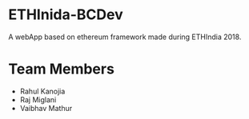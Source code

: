 # ETHInida-BCDev
A webApp based on ethereum framework made during ETHIndia 2018.
 
# Team Members
- Rahul Kanojia 
- Raj Miglani 
- Vaibhav Mathur 
